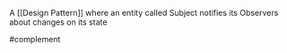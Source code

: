 A [[Design Pattern]] where an entity called Subject notifies its Observers about changes on its state

#complement
